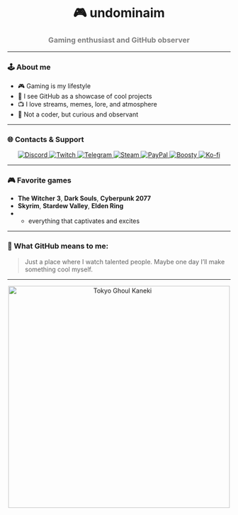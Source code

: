 <h1 align="center">🎮 undominaim</h1>
<h3 align="center" style="color:gray;">Gaming enthusiast and GitHub observer</h3>

---

### 🕹️ About me

- 🎮 Gaming is my lifestyle  
- 💬 I see GitHub as a showcase of cool projects  
- 📺 I love streams, memes, lore, and atmosphere  
- 🧠 Not a coder, but curious and observant  

---

### 🌐 Contacts & Support

<p align="center">
  <!-- Discord -->
  <a href="https://discord.com/users/123456789012345678" target="_blank">
    <img src="https://img.shields.io/badge/Discord-5865F2?style=for-the-badge&logo=discord&logoColor=white" alt="Discord"/>
  </a>
  <!-- Twitch -->
  <a href="https://twitch.tv/undominaim" target="_blank">
    <img src="https://img.shields.io/badge/Twitch-9146FF?style=for-the-badge&logo=twitch&logoColor=white" alt="Twitch"/>
  </a>
  <!-- Telegram -->
  <a href="https://t.me/undominaim" target="_blank">
    <img src="https://img.shields.io/badge/Telegram-2CA5E0?style=for-the-badge&logo=telegram&logoColor=white" alt="Telegram"/>
  </a>
  <!-- Steam -->
  <a href="https://steamcommunity.com/id/undominaim" target="_blank">
    <img src="https://img.shields.io/badge/Steam-171A21?style=for-the-badge&logo=steam&logoColor=white" alt="Steam"/>
  </a>
  <!-- PayPal -->
  <a href="https://www.paypal.com/paypalme/undominaim" target="_blank">
    <img src="https://img.shields.io/badge/PayPal-00457C?style=for-the-badge&logo=paypal&logoColor=white" alt="PayPal"/>
  </a>
  <!-- Boosty -->
  <a href="https://boosty.to/undominaim" target="_blank">
    <img src="https://img.shields.io/badge/Boosty-FF5000?style=for-the-badge&logo=boosty&logoColor=white" alt="Boosty"/>
  </a>
  <!-- Ko-fi -->
  <a href="https://ko-fi.com/undominaim" target="_blank">
    <img src="https://img.shields.io/badge/Ko--fi-F16061?style=for-the-badge&logo=kofi&logoColor=white" alt="Ko-fi"/>
  </a>
</p>

---

### 🎮 Favorite games

- **The Witcher 3**, **Dark Souls**, **Cyberpunk 2077**  
- **Skyrim**, **Stardew Valley**, **Elden Ring**  
- + everything that captivates and excites  

---

### 🧠 What GitHub means to me:

> Just a place where I watch talented people. Maybe one day I’ll make something cool myself.

---

<p align="center">
  <img src="https://media.giphy.com/media/4EEV2sRFfQiPfoITqA/giphy.gif" alt="Tokyo Ghoul Kaneki" width="500"/>
</p>
